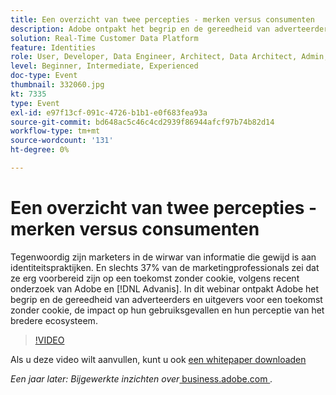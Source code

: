 ```yaml
---
title: Een overzicht van twee percepties - merken versus consumenten
description: Adobe ontpakt het begrip en de gereedheid van adverteerders en uitgevers voor een kokloze toekomst, de impact op hun gebruiksgevallen en hun perceptie van het bredere ecosysteem.
solution: Real-Time Customer Data Platform
feature: Identities
role: User, Developer, Data Engineer, Architect, Data Architect, Admin, Leader
level: Beginner, Intermediate, Experienced
doc-type: Event
thumbnail: 332060.jpg
kt: 7335
type: Event
exl-id: e97f13cf-091c-4726-b1b1-e0f683fea93a
source-git-commit: bd648ac5c46c4cd2939f86944afcf97b74b82d14
workflow-type: tm+mt
source-wordcount: '131'
ht-degree: 0%

---
```


# Een overzicht van twee percepties - merken versus consumenten

Tegenwoordig zijn marketers in de wirwar van informatie die gewijd is aan identiteitspraktijken. En slechts 37% van de marketingprofessionals zei dat ze erg voorbereid zijn op een toekomst zonder cookie, volgens recent onderzoek van Adobe en [!DNL Advanis]. In dit webinar ontpakt Adobe het begrip en de gereedheid van adverteerders en uitgevers voor een toekomst zonder cookie, de impact op hun gebruiksgevallen en hun perceptie van het bredere ecosysteem.

>[!VIDEO](https://video.tv.adobe.com/v/332060/?quality=12&learn=on)

Als u deze video wilt aanvullen, kunt u ook [een whitepaper downloaden](./../assets/whitepaper-a-tale-of-two-perceptions.pdf)

*Een jaar later: Bijgewerkte inzichten over*<a href="https://business.adobe.com/blog/perspectives/a-tale-of-two-perceptions-readiness-for-a-cookieless-future"> business.adobe.com </a>*.*
